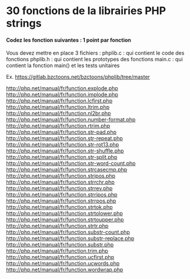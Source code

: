 # 30 fonctions de la librairies PHP strings
#### Codez les fonction suivantes :  1 point par fonction

Vous devez mettre en place 3 fichiers : 
phplib.c : qui contient le code des fonctions
phplib.h : qui contient les prototypes des fonctions
main.c :  qui contient la fonction main() et les tests unitaires

Ex.
https://gitlab.bzctoons.net/bzctoons/phplib/tree/master


http://php.net/manual/fr/function.explode.php
http://php.net/manual/fr/function.implode.php
http://php.net/manual/fr/function.lcfirst.php
http://php.net/manual/fr/function.ltrim.php
http://php.net/manual/fr/function.nl2br.php
http://php.net/manual/fr/function.number-format.php
http://php.net/manual/fr/function.rtrim.php
http://php.net/manual/fr/function.str-pad.php
http://php.net/manual/fr/function.str-repeat.php
http://php.net/manual/fr/function.str-rot13.php
http://php.net/manual/fr/function.str-shuffle.php
http://php.net/manual/fr/function.str-split.php
http://php.net/manual/fr/function.str-word-count.php
http://php.net/manual/fr/function.strcasecmp.php
http://php.net/manual/fr/function.stripos.php
http://php.net/manual/fr/function.strrchr.php
http://php.net/manual/fr/function.strrev.php
http://php.net/manual/fr/function.strripos.php
http://php.net/manual/fr/function.strrpos.php
http://php.net/manual/fr/function.strtok.php
http://php.net/manual/fr/function.strtolower.php
http://php.net/manual/fr/function.strtoupper.php
http://php.net/manual/fr/function.strtr.php
http://php.net/manual/fr/function.substr-count.php
http://php.net/manual/fr/function.substr-replace.php
http://php.net/manual/fr/function.substr.php
http://php.net/manual/fr/function.trim.php
http://php.net/manual/fr/function.ucfirst.php
http://php.net/manual/fr/function.ucwords.php
http://php.net/manual/fr/function.wordwrap.php
